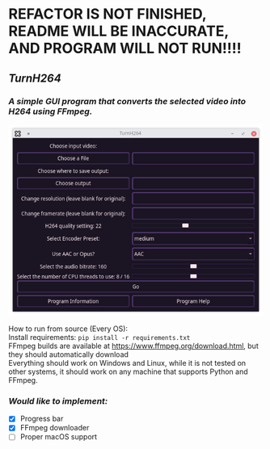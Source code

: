 
# REFACTOR IS NOT FINISHED, README WILL BE INACCURATE, AND PROGRAM WILL NOT RUN!!!!

## *TurnH264*

### *A simple GUI program that converts the selected video into H264 using FFmpeg.*

<p align="center">
<img src="screenshot.png">
</p>

How to run from source (Every OS): </br>
Install requirements: ``pip install -r requirements.txt`` </br>
FFmpeg builds are available at https://www.ffmpeg.org/download.html, but they should automatically download </br>
Everything should work on Windows and Linux, while it is not tested on other systems, it should work on any machine that supports Python and FFmpeg. </br>

### *Would like to implement:*

-   [X] Progress bar
-   [X] FFmpeg downloader
-   [ ] Proper macOS support